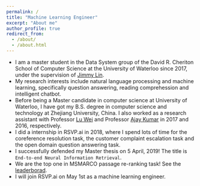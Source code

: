 ```yaml
---
permalink: /
title: "Machine Learning Engineer"
excerpt: "About me"
author_profile: true
redirect_from: 
  - /about/
  - /about.html
---
```


- I am a master student in the Data System group of the David R. Cheriton School of Computer Science at the University of Waterloo since 2017, under the supervision of [Jimmy Lin](https://cs.uwaterloo.ca/~jimmylin/).
- My research interests include natural language processing and machine learning, specifically question answering, reading comprehession and intelligent chatbot. 
- Before being a Master candidate in computer science at University of Waterloo, I have got my B.S. degree in computer science and technology at Zhejiang University, China. I also worked as a research assistant with Professor [Lu Wei](https://istd.sutd.edu.sg/people/faculty/lu-wei) and Professor [Ajay Kumar](https://www4.comp.polyu.edu.hk/~csajaykr/) in 2017 and 2016, respectively.
- I did a internship in RSVP.ai in 2018, where I spend lots of time for the coreference resolution task, the customer complaint escalation task and the open domain question answering task.
- I successfully defended my Master thesis on 5 April, 2019! The title is `End-to-end Neural Information Retrieval`.
- We are the top one in MSMARCO passage re-ranking task! See the [leaderborad](http://www.msmarco.org/leaders.aspx).
- I will join RSVP.ai on May 1st as a machine learning engineer.
